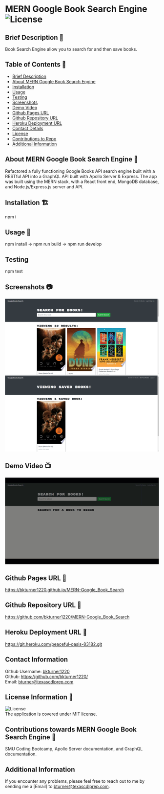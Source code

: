 
# MERN Google Book Search Engine ![License](https://img.shields.io/badge/License-MIT-blue)

## Brief Description 🔖 <a name='description'></a>
   Book Search Engine allow you to search for and then save books.

## Table of Contents 📇
   * [Brief Description](#description)
   * [About MERN Google Book Search Engine](#about)
   * [Installation](#install)
   * [Usage](#usage)
   * [Testing](#test)
   * [Screenshots](#screenshots)
   * [Demo Video](#demo)
   * [Github Pages URL](#pages) 
   * [Github Repository URL](#repo)
   * [Heroku Deployment URL](#heroku)
   * [Contact Details](#contact)
   * [License](#license)
   * [Contributions to Repo](#contributions)
   * [Additional Information](#info)

## About MERN Google Book Search Engine 📖 <a name='about'></a>
   Refactored a fully functioning Google Books API search engine built with a RESTful API into a GraphQL API built with Apollo Server & Express. The app was built using the MERN stack, with a React front end, MongoDB database, and Node.js/Express.js server and API.
   
## Installation 🏗️ <a name='install'></a>
   npm i
 
## Usage 📝 <a name='usage'></a>
   npm install -> npm run build -> npm run develop   
      
## Testing <a name='test'></a>
   npm test

## Screenshots 📷 <a name='screenshots'></a>
   ![alt text](./assets/screenshots/screenshot.png)
   ![alt text](./assets/screenshots/screenshot01.png)
   <br>
   
## Demo Video 📺 <a name='demo'></a>
   ![alt text](./assets/demo/demo.gif)
        
## Github Pages URL 🔗 <a name='pages'></a>
   <a href="https://bkturner1220.github.io/MERN-Google_Book_Search" target="_blank">https://bkturner1220.github.io/MERN-Google_Book_Search</a>
   
## Github Repository URL 🔗 <a name='repo'></a>
   <a href="https://github.com/bkturner1220/MERN-Google_Book_Search" target="_blank">https://github.com/bkturner1220/MERN-Google_Book_Search</a>

## Heroku Deployment URL 🔗 <a name='heroku'></a>
   <a href="https://git.heroku.com/peaceful-oasis-83182.git" target="_blank">https://git.heroku.com/peaceful-oasis-83182.git</a>
     
## Contact Information <a name='contact'></a>
   Github Username: [bkturner1220](https://github.com/bkturner1220/)<br>
   Github: <a href="https://github.com/bkturner1220/">https://github.com/bkturner1220/</a><br>
   Email: <a href="mailto:bturner@texascdlprep.com">bturner@texascdlprep.com</a>
   
## License Information 📛 <a name='license'></a>
![License](https://img.shields.io/badge/License-MIT-blue)<br>
   The application is covered under MIT license.
   
## Contributions towards MERN Google Book Search Engine 👫 <a name='contributions'></a>
   SMU Coding Bootcamp, Apollo Server documentation, and GraphQL documentation.
         
## Additional Information <a name='info'></a>
   If you encounter any problems, please feel free to reach out to me by sending me a [Email] to <a href="mailto:bturner@texascdlprep.com">bturner@texascdlprep.com</a>.

